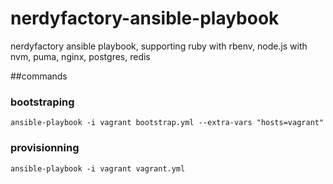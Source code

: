 # nerdyfactory-ansible-playbook
nerdyfactory ansible playbook, supporting ruby with rbenv, node.js with nvm, puma, nginx, postgres, redis

##commands
### bootstraping
```
ansible-playbook -i vagrant bootstrap.yml --extra-vars "hosts=vagrant"
```
### provisionning
```
ansible-playbook -i vagrant vagrant.yml
```
